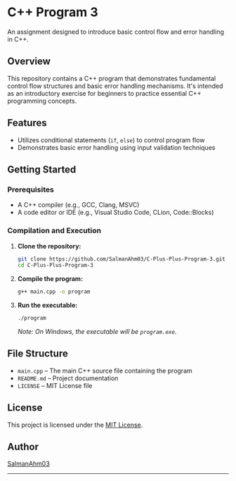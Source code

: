 # C++ Program 3

An assignment designed to introduce basic control flow and error handling in C++.

## Overview

This repository contains a C++ program that demonstrates fundamental control flow structures and basic error handling mechanisms. It's intended as an introductory exercise for beginners to practice essential C++ programming concepts.

## Features

- Utilizes conditional statements (`if`, `else`) to control program flow
- Demonstrates basic error handling using input validation techniques

## Getting Started

### Prerequisites

- A C++ compiler (e.g., GCC, Clang, MSVC)
- A code editor or IDE (e.g., Visual Studio Code, CLion, Code::Blocks)

### Compilation and Execution

1. **Clone the repository:**

   ```bash
   git clone https://github.com/SalmanAhm03/C-Plus-Plus-Program-3.git
   cd C-Plus-Plus-Program-3
   ```

2. **Compile the program:**

   ```bash
   g++ main.cpp -o program
   ```

3. **Run the executable:**

   ```bash
   ./program
   ```

   *Note: On Windows, the executable will be `program.exe`.*

## File Structure

- `main.cpp` – The main C++ source file containing the program
- `README.md` – Project documentation
- `LICENSE` – MIT License file

## License

This project is licensed under the [MIT License](LICENSE).

## Author

[SalmanAhm03](https://github.com/SalmanAhm03)

---
